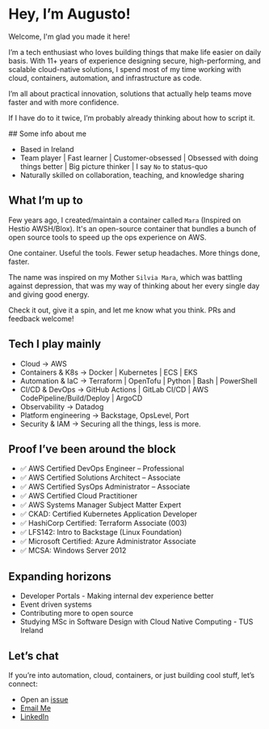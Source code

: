 # Hey, I’m Augusto!

Welcome, I'm glad you made it here!

I’m a tech enthusiast who loves building things that make life easier on daily basis. With 11+ years of experience designing secure, high-performing, and scalable cloud-native solutions, I spend most of my time working with cloud, containers, automation, and infrastructure as code.

I’m all about practical innovation, solutions that actually help teams move faster and with more confidence.

If I have do to it twice, I’m probably already thinking about how to script it.

## Some info about me
* Based in Ireland
* Team player | Fast learner | Customer-obsessed | Obsessed with doing things better | Big picture thinker | I say `No` to status-quo
* Naturally skilled on collaboration, teaching, and knowledge sharing

## What I’m up to
Few years ago, I created/maintain a container called `Mara` (Inspired on Hestio AWSH/Blox). It's an open-source container that bundles a bunch of open source tools to speed up the ops experience on AWS.

One container. Useful the tools. Fewer setup headaches. More things done, faster.

The name was inspired on my Mother `Silvia Mara`, which was battling against depression, that was my way of thinking about her every single day and giving good energy.

Check it out, give it a spin, and let me know what you think. PRs and feedback welcome!

## Tech I play mainly
* Cloud → AWS
* Containers & K8s → Docker | Kubernetes | ECS | EKS
* Automation & IaC → Terraform | OpenTofu | Python | Bash | PowerShell
* CI/CD & DevOps → GitHub Actions | GitLab CI/CD | AWS CodePipeline/Build/Deploy | ArgoCD
* Observability → Datadog
* Platform engineering → Backstage, OpsLevel, Port
* Security & IAM → Securing all the things, less is more.

## Proof I’ve been around the block
* ✅ AWS Certified DevOps Engineer – Professional
* ✅ AWS Certified Solutions Architect – Associate
* ✅ AWS Certified SysOps Administrator – Associate
* ✅ AWS Certified Cloud Practitioner
* ✅ AWS Systems Manager Subject Matter Expert
* ✅ CKAD: Certified Kubernetes Application Developer
* ✅ HashiCorp Certified: Terraform Associate (003)
* ✅ LFS142: Intro to Backstage (Linux Foundation)
* ✅ Microsoft Certified: Azure Administrator Associate
* ✅ MCSA: Windows Server 2012

##  Expanding horizons
* Developer Portals - Making internal dev experience better
* Event driven systems
* Contributing more to open source
* Studying MSc in Software Design with Cloud Native Computing - TUS Ireland

## Let’s chat
If you’re into automation, cloud, containers, or just building cool stuff, let’s connect:

* Open an [issue](https://github.com/alcocuzzi/alcocuzzi/issues)
* [Email Me](mailto:alcocuzzi@gmail.com)
* [LinkedIn](https://www.linkedin.com/in/alcocuzzi)
